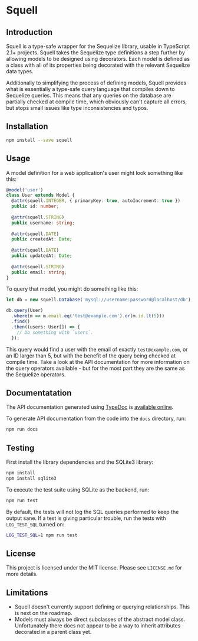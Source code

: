 # Squell

## Introduction

Squell is a type-safe wrapper for the Sequelize library, usable in TypeScript 2.1+ projects.
Squell takes the Sequelize type definitions a step further by allowing models to be designed
using decorators. Each model is defined as a class with all of its properties being decorated
with the relevant Sequelize data types.

Additionally to simplifying the process of defining models, Squell provides what is
essentially a type-safe query language that compiles down to Sequelize queries.
This means that any queries on the database are partially checked at compile time,
which obviously can't capture all errors, but stops small issues like type inconsistencies
and typos.

## Installation

```sh
npm install --save squell
```

## Usage

A model definition for a web application's user might look something like this:

```typescript
@model('user')
class User extends Model {
  @attr(squell.INTEGER, { primaryKey: true, autoIncrement: true })
  public id: number;
  
  @attr(squell.STRING)
  public username: string;
  
  @attr(squell.DATE)
  public createdAt: Date;
  
  @attr(squell.DATE)
  public updatedAt: Date;
  
  @attr(squell.STRING)
  public email: string;
}
```

To query that model, you might do something like this:

```typescript
let db = new squell.Database('mysql://username:password@localhost/db');

db.query(User)
  .where(m => m.email.eq('test@example.com').or(m.id.lt(5)))
  .find()
  .then((users: User[]) => {
    // Do something with `users`.
  });
```

This query would find a user with the email of exactly `test@example.com`,
or an ID larger than 5, but with the benefit of the query being checked
at compile time. Take a look at the API documentation for more information
on the query operators available - but for the most part they are the same
as the Sequelize operators.

## Documentatation

The API documentation generated using [TypeDoc](https://github.com/TypeStrong/typedoc)
is [available online](http://creativecuriosity.github.io/squell).

To generate API documentation from the code into the `docs` directory, run:

```sh
npm run docs
```

## Testing

First install the library dependencies and the SQLite3 library:

```sh
npm install
npm install sqlite3
```

To execute the test suite using SQLite as the backend, run:

```sh
npm run test
```

By default, the tests will not log the SQL queries performed to keep the output sane.
If a test is giving particular trouble, run the tests with `LOG_TEST_SQL` turned on:

```sh
LOG_TEST_SQL=1 npm run test
```

## License

This project is licensed under the MIT license. Please see `LICENSE.md` for more details.

## Limitations

* Squell doesn't currently support defining or querying relationships. This is next on the roadmap.
* Models must always be direct subclasses of the abstract model class. Unfortunately there does not appear
  to be a way to inherit attributes decorated in a parent class yet.
